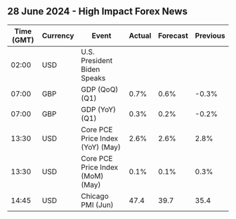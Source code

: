 ## 28 June 2024 - High Impact Forex News

| Time (GMT) | Currency | Event | Actual | Forecast | Previous |
|------|----------|-------|--------|----------|----------|
| 02:00 | USD | U.S. President Biden Speaks |  |  |  |
| 07:00 | GBP | GDP (QoQ) (Q1) | 0.7% | 0.6% | -0.3% |
| 07:00 | GBP | GDP (YoY) (Q1) | 0.3% | 0.2% | -0.2% |
| 13:30 | USD | Core PCE Price Index (YoY) (May) | 2.6% | 2.6% | 2.8% |
| 13:30 | USD | Core PCE Price Index (MoM) (May) | 0.1% | 0.1% | 0.3% |
| 14:45 | USD | Chicago PMI (Jun) | 47.4 | 39.7 | 35.4 |
